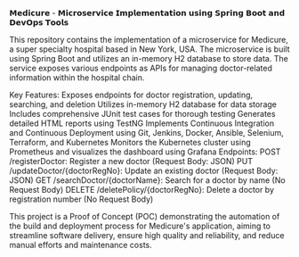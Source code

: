𝗠𝗲𝗱𝗶𝗰𝘂𝗿𝗲 - 𝗠𝗶𝗰𝗿𝗼𝘀𝗲𝗿𝘃𝗶𝗰𝗲 𝗜𝗺𝗽𝗹𝗲𝗺𝗲𝗻𝘁𝗮𝘁𝗶𝗼𝗻 𝘂𝘀𝗶𝗻𝗴 𝗦𝗽𝗿𝗶𝗻𝗴 𝗕𝗼𝗼𝘁 𝗮𝗻𝗱 𝗗𝗲𝘃𝗢𝗽𝘀 𝗧𝗼𝗼𝗹𝘀

This repository contains the implementation of a microservice for Medicure, a super specialty hospital based in New York, USA. The microservice is built using Spring Boot and utilizes an in-memory H2 database to store data. The service exposes various endpoints as APIs for managing doctor-related information within the hospital chain.

Key Features:
    Exposes endpoints for doctor registration, updating, searching, and deletion
    Utilizes in-memory H2 database for data storage
    Includes comprehensive JUnit test cases for thorough testing
    Generates detailed HTML reports using TestNG
    Implements Continuous Integration and Continuous Deployment using Git, Jenkins, Docker, Ansible, Selenium, Terraform, and Kubernetes
    Monitors the Kubernetes cluster using Prometheus and visualizes the dashboard using Grafana
Endpoints:
    POST /registerDoctor: Register a new doctor (Request Body: JSON)
    PUT /updateDoctor/{doctorRegNo}: Update an existing doctor (Request Body: JSON)
    GET /searchDoctor/{doctorName}: Search for a doctor by name (No Request Body)
    DELETE /deletePolicy/{doctorRegNo}: Delete a doctor by registration number (No Request Body)

This project is a Proof of Concept (POC) demonstrating the automation of the build and deployment process for Medicure's application, aiming to streamline software delivery, ensure high quality and reliability, and reduce manual efforts and maintenance costs.
